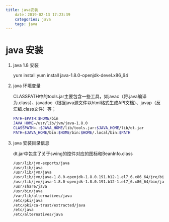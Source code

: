 ```yaml
---
title: java安装
    date：2019-02-13 17:23:39
    categories: java
    tags: java
---
```


# java 安装

1. java 1.8 安装

   yum install yum install java-1.8.0-openjdk-devel.x86_64

2. java 环境变量

   CLASSPATH中的tools.jar主要包含一些工具，如javac（将.java编译为.class）、javadoc（根据java源文件以html格式生成API文档）、javap（反汇编.class文件）等；

   ```bash
   PATH=$PATH:$HOME/bin
   JAVA_HOME=/usr/lib/jvm/java-1.8.0
   CLASSPATH=.:$JAVA_HOME/lib/tools.jar:$JAVA_HOME/lib/dt.jar
   PATH=$JAVA_HOME/bin:$HOME/bin:$HOME/.local/bin:$PATH
   ```

3. java 安装目录信息

   dt.jar中包含了关于swing的控件对应的图标和BeanInfo.class

   ```bash
   /usr/lib/jvm-exports/java
   /usr/lib/java
   /usr/lib/jvm/java
   /usr/lib/jvm/java-1.8.0-openjdk-1.8.0.191.b12-1.el7_6.x86_64/jre/bin/java
   /usr/lib/jvm/java-1.8.0-openjdk-1.8.0.191.b12-1.el7_6.x86_64/bin/java
   /usr/share/java
   /usr/bin/java
   /var/lib/alternatives/java
   /etc/pki/java
   /etc/pki/ca-trust/extracted/java
   /etc/java
   /etc/alternatives/java
   ```
